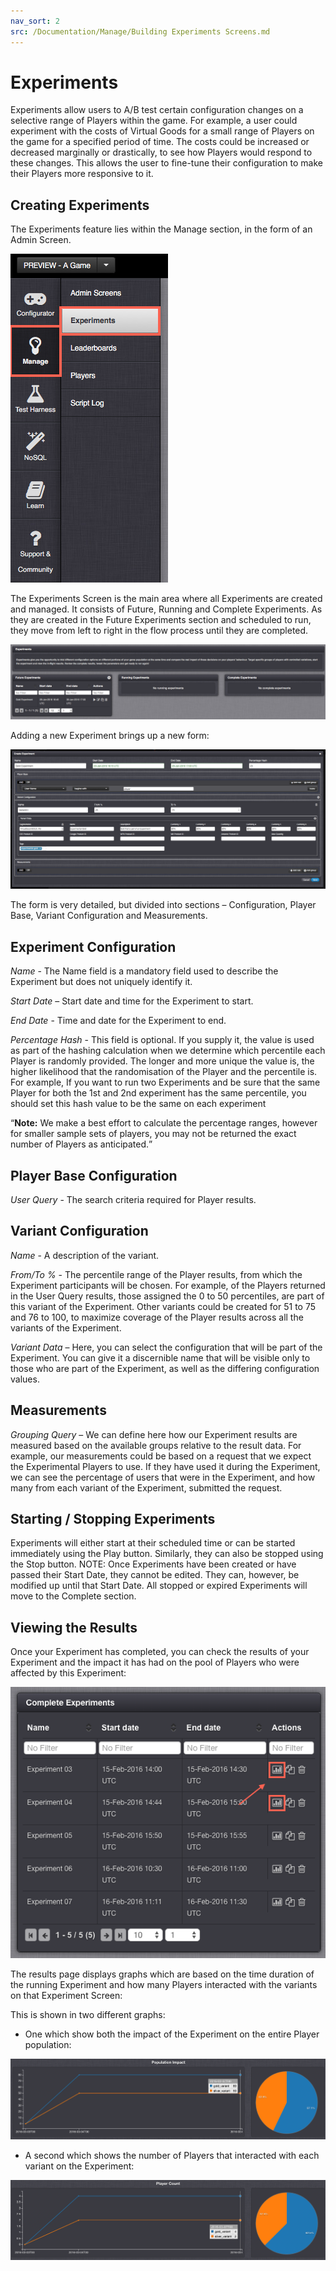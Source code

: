 ```yaml
---
nav_sort: 2
src: /Documentation/Manage/Building Experiments Screens.md
---
```


# Experiments
Experiments allow users to A/B test certain configuration changes on a selective range of Players within the game.  For example, a user could experiment with the costs of Virtual Goods for a small range of Players on the game for a specified period of time.  The costs could be increased or decreased marginally or drastically, to see how Players would respond to these changes.  This allows the user to fine-tune their configuration to make their Players more responsive to it.

## Creating Experiments
The Experiments feature lies within the Manage section, in the form of an Admin Screen.


![](img/Experiments/1.png)


The Experiments Screen is the main area where all Experiments are created and managed.  It consists of Future, Running and Complete Experiments.  As they are created in the Future Experiments section and scheduled to run, they move from left to right in the flow process until they are completed.

![](img/Experiments/2.png)

Adding a new Experiment brings up a new form:

![](img/Experiments/3.png)

The form is very detailed, but divided into sections – Configuration, Player Base, Variant Configuration and Measurements.

## Experiment Configuration

*Name* - The Name field is a mandatory field used to describe the Experiment but does not uniquely identify it.

*Start Date* – Start date and time for the Experiment to start.

*End Date* - Time and date for the Experiment to end.

*Percentage Hash* - This field is optional. If you supply it, the value is used as part of the hashing calculation when we determine which percentile each Player is randomly provided. The longer and more unique the value is, the higher likelihood that the randomisation of the Player and the percentile is.  For example, If you want to run two Experiments and be sure that the same Player for both the 1st and 2nd experiment has the same percentile, you should set this hash value to be the same on each experiment

<q>**Note:** We make a best effort to calculate the percentage ranges, however for smaller sample sets of players, you may not be returned the exact number of Players as anticipated.</q>

## Player Base Configuration

*User Query* - The search criteria required for Player results.

## Variant Configuration

*Name* - A description of the variant.

*From/To %* - The percentile range of the Player results, from which the Experiment participants will be chosen.  For example, of the Players returned in the User Query results, those  assigned the 0 to 50 percentiles, are part of this variant of the Experiment.  Other variants could be created for 51 to 75 and 76 to 100, to maximize coverage of the Player results across all the variants of the Experiment.

*Variant Data* – Here, you can select the configuration that will be part of the Experiment.  You can give it a discernible name that will be visible only to those who are part of the Experiment, as well as the differing configuration values.

## Measurements

*Grouping Query* – We can define here how our Experiment results are measured based on the available groups relative to the result data.  For example, our measurements could be based on a request that we expect the Experimental Players to use.  If they have used it during the Experiment, we can see the percentage of users that were in the Experiment, and how many from each variant of the Experiment, submitted the request.


## Starting / Stopping Experiments
Experiments will either start at their scheduled time or can be started immediately using the Play button.  Similarly, they can also be stopped using the Stop button. NOTE:  Once Experiments have been created or have passed their Start Date, they cannot be edited.  They can, however, be modified up until that Start Date. All stopped or expired Experiments will move to the Complete section.

## Viewing the Results
Once your Experiment has completed, you can check the results of your Experiment and the impact it has had on the pool of Players who were affected by this Experiment:

![](img/Experiments/4.png)



The results page displays graphs which are based on the time duration of the running Experiment and how many Players interacted with the variants on that Experiment Screen:



This is shown in two different graphs:
* One which show both the impact of the Experiment on the entire Player population:

![](img/Experiments/5.png)

* A second which shows the number of Players that interacted with each variant on the Experiment:

![](img/Experiments/6.png)
